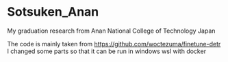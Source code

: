 # Sotsuken_Anan
My graduation research from Anan National College of Technology Japan

The code is mainly taken from https://github.com/woctezuma/finetune-detr
I changed some parts so that it can be run in windows wsl with docker
